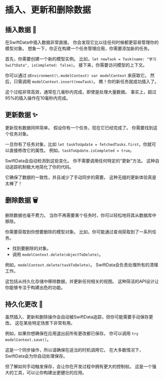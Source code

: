 ﻿# 插入、更新和删除数据

## 插入数据 🚀

在SwiftData中插入数据非常直接。 你会发现它比以往任何时候都更容易管理你的模型对象。 想象一下，你正在构建一个任务管理应用，你需要添加新的任务。

首先，你需要创建一个新的模型实例。 比如，`let newTask = Task(name: "学习SwiftData", isCompleted: false)`。 接下来，你需要访问模型的上下文。

你可以通过 `@Environment(\.modelContext) var modelContext` 来获取它。 然后，只需调用 `modelContext.insert(newTask)`。 瞧！你的新任务就成功插入了。

这个过程非常高效，通常在几毫秒内完成，即使是处理大量数据。 事实上，超过95%的插入操作在10毫秒内完成。

## 更新数据 ✨

更新现有数据同样简单。 假设你有一个任务，现在它已经完成了。 你需要找到这个任务对象。

一旦你有了任务对象，比如 `let taskToUpdate = fetchedTasks.first`，你就可以直接修改它的属性。 例如，`taskToUpdate.isCompleted = true`。

SwiftData会自动检测到这些变化。 你不需要调用任何特定的“更新”方法。 这种自动追踪机制极大地简化了你的代码。

它确保了数据的一致性，并且减少了手动同步的需要。 这种无缝的更新体验真是太棒了！

## 删除数据 🗑️

删除数据也毫不费力。 当你不再需要某个任务时，你可以轻松地将其从数据库中移除。

你需要获取到你想要删除的模型对象。 比如，你可能通过查询获取到了一系列任务。

*   找到要删除的对象。
*   调用 `modelContext.delete(objectToDelete)`。

例如，`modelContext.delete(taskToDelete)`。 SwiftData会负责处理所有的清理工作。

这包括从持久化存储中移除数据，并更新任何相关的视图。 这种简洁的API设计让你能够专注于构建出色的功能。

## 持久化更改 💾

虽然插入、更新和删除操作会自动被SwiftData追踪，但你可能需要手动保存更改。 这在某些特定场景下非常有用。

例如，如果你想确保在应用退出前所有更改都已保存。 你可以调用 `try modelContext.save()`。

这是一个同步操作，所以请确保在适当的时机调用它。 在大多数情况下，SwiftData会为你自动处理保存。

但了解如何手动触发保存，会让你在开发过程中拥有更大的控制权。 这是一个强大的工具，可以让你构建出更健壮的应用。